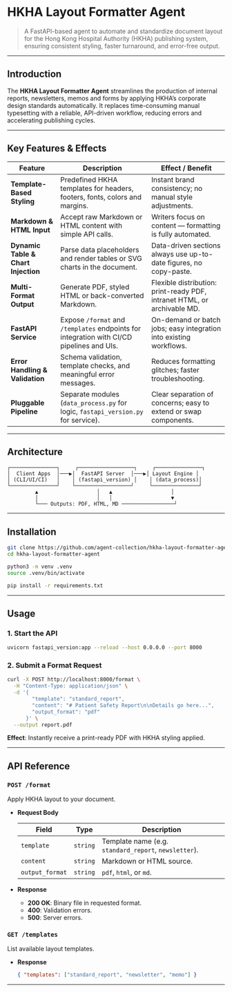 # HKHA Layout Formatter Agent

> A FastAPI-based agent to automate and standardize document layout for the Hong Kong Hospital Authority (HKHA) publishing system, ensuring consistent styling, faster turnaround, and error-free output.

---

## Introduction

The **HKHA Layout Formatter Agent** streamlines the production of internal reports, newsletters, memos and forms by applying HKHA’s corporate design standards automatically. It replaces time-consuming manual typesetting with a reliable, API-driven workflow, reducing errors and accelerating publishing cycles.

---

## Key Features & Effects

| Feature                         | Description                                                                                      | Effect / Benefit                                                        |
|---------------------------------|--------------------------------------------------------------------------------------------------|-------------------------------------------------------------------------|
| **Template-Based Styling**      | Predefined HKHA templates for headers, footers, fonts, colors and margins.                       | Instant brand consistency; no manual style adjustments.                |
| **Markdown & HTML Input**       | Accept raw Markdown or HTML content with simple API calls.                                       | Writers focus on content — formatting is fully automated.             |
| **Dynamic Table & Chart Injection** | Parse data placeholders and render tables or SVG charts in the document.                      | Data-driven sections always use up-to-date figures, no copy-paste.      |
| **Multi-Format Output**         | Generate PDF, styled HTML or back-converted Markdown.                                            | Flexible distribution: print-ready PDF, intranet HTML, or archivable MD.|
| **FastAPI Service**             | Expose `/format` and `/templates` endpoints for integration with CI/CD pipelines and UIs.        | On-demand or batch jobs; easy integration into existing workflows.    |
| **Error Handling & Validation** | Schema validation, template checks, and meaningful error messages.                                | Reduces formatting glitches; faster troubleshooting.                   |
| **Pluggable Pipeline**          | Separate modules (`data_process.py` for logic, `fastapi_version.py` for service).                 | Clear separation of concerns; easy to extend or swap components.       |

---

## Architecture

```text
┌───────────────┐     ┌──────────────────┐     ┌───────────────┐
│  Client Apps  │───▶│  FastAPI Server  │───▶│ Layout Engine │
│ (CLI/UI/CI)   │    │ (fastapi_version) │    │ (data_process)│
└───────────────┘    └──────────────────┘     └───────────────┘
         ▲                   │   ▲                   │
         │                   │   │                   ▼
         └─── Outputs: PDF, HTML, MD ─────────────────┘
````

---

## Installation

```bash
git clone https://github.com/agent-collection/hkha-layout-formatter-agent.git
cd hkha-layout-formatter-agent

python3 -m venv .venv
source .venv/bin/activate

pip install -r requirements.txt
```

---

## Usage

### 1. Start the API

```bash
uvicorn fastapi_version:app --reload --host 0.0.0.0 --port 8000
```

### 2. Submit a Format Request

```bash
curl -X POST http://localhost:8000/format \
  -H "Content-Type: application/json" \
  -d '{
        "template": "standard_report",
        "content": "# Patient Safety Report\n\nDetails go here...",
        "output_format": "pdf"
      }' \
  --output report.pdf
```

**Effect**: Instantly receive a print-ready PDF with HKHA styling applied.

---

## API Reference

### `POST /format`

Apply HKHA layout to your document.

* **Request Body**

  | Field           | Type     | Description                                           |
  | --------------- | -------- | ----------------------------------------------------- |
  | `template`      | `string` | Template name (e.g. `standard_report`, `newsletter`). |
  | `content`       | `string` | Markdown or HTML source.                              |
  | `output_format` | `string` | `pdf`, `html`, or `md`.                               |

* **Response**

  * **200 OK**: Binary file in requested format.
  * **400**: Validation errors.
  * **500**: Server errors.

### `GET /templates`

List available layout templates.

* **Response**

  ```json
  { "templates": ["standard_report", "newsletter", "memo"] }
  ```

---
